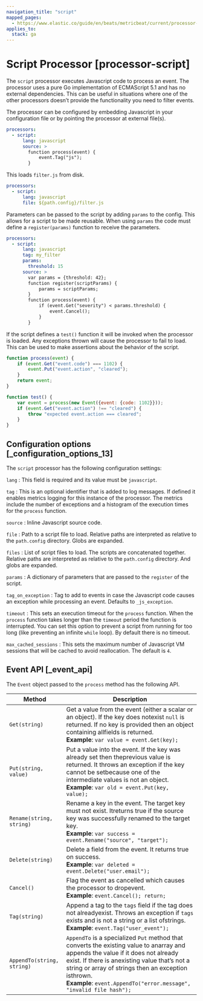 ```yaml
---
navigation_title: "script"
mapped_pages:
  - https://www.elastic.co/guide/en/beats/metricbeat/current/processor-script.html
applies_to:
  stack: ga
---
```


# Script Processor [processor-script]


The `script` processor executes Javascript code to process an event. The processor uses a pure Go implementation of ECMAScript 5.1 and has no external dependencies. This can be useful in situations where one of the other processors doesn’t provide the functionality you need to filter events.

The processor can be configured by embedding Javascript in your configuration file or by pointing the processor at external file(s).

```yaml
processors:
  - script:
      lang: javascript
      source: >
        function process(event) {
            event.Tag("js");
        }
```

This loads `filter.js` from disk.

```yaml
processors:
  - script:
      lang: javascript
      file: ${path.config}/filter.js
```

Parameters can be passed to the script by adding `params` to the config. This allows for a script to be made reusable. When using `params` the code must define a `register(params)` function to receive the parameters.

```yaml
processors:
  - script:
      lang: javascript
      tag: my_filter
      params:
        threshold: 15
      source: >
        var params = {threshold: 42};
        function register(scriptParams) {
            params = scriptParams;
        }
        function process(event) {
            if (event.Get("severity") < params.threshold) {
                event.Cancel();
            }
        }
```

If the script defines a `test()` function it will be invoked when the processor is loaded. Any exceptions thrown will cause the processor to fail to load. This can be used to make assertions about the behavior of the script.

```javascript
function process(event) {
    if (event.Get("event.code") === 1102) {
        event.Put("event.action", "cleared");
    }
    return event;
}

function test() {
    var event = process(new Event({event: {code: 1102}}));
    if (event.Get("event.action") !== "cleared") {
        throw "expected event.action === cleared";
    }
}
```


## Configuration options [_configuration_options_13]

The `script` processor has the following configuration settings:

`lang`
:   This field is required and its value must be `javascript`.

`tag`
:   This is an optional identifier that is added to log messages. If defined it enables metrics logging for this instance of the processor. The metrics include the number of exceptions and a histogram of the execution times for the `process` function.

`source`
:   Inline Javascript source code.

`file`
:   Path to a script file to load. Relative paths are interpreted as relative to the `path.config` directory. Globs are expanded.

`files`
:   List of script files to load. The scripts are concatenated together. Relative paths are interpreted as relative to the `path.config` directory. And globs are expanded.

`params`
:   A dictionary of parameters that are passed to the `register` of the script.

`tag_on_exception`
:   Tag to add to events in case the Javascript code causes an exception while processing an event. Defaults to `_js_exception`.

`timeout`
:   This sets an execution timeout for the `process` function. When the `process` function takes longer than the `timeout` period the function is interrupted. You can set this option to prevent a script from running for too long (like preventing an infinite `while` loop). By default there is no timeout.

`max_cached_sessions`
:   This sets the maximum number of Javascript VM sessions that will be cached to avoid reallocation. The default is `4`.


## Event API [_event_api]

The `Event` object passed to the `process` method has the following API.

| Method | Description |
| --- | --- |
| `Get(string)` | Get a value from the event (either a scalar or an object). If the key does notexist `null` is returned. If no key is provided then an object containing allfields is returned.<br>**Example**: `var value = event.Get(key);` |
| `Put(string, value)` | Put a value into the event. If the key was already set then theprevious value is returned. It throws an exception if the key cannot be setbecause one of the intermediate values is not an object.<br>**Example**: `var old = event.Put(key, value);` |
| `Rename(string, string)` | Rename a key in the event. The target key must not exist. Itreturns true if the source key was successfully renamed to the target key.<br>**Example**: `var success = event.Rename("source", "target");` |
| `Delete(string)` | Delete a field from the event. It returns true on success.<br>**Example**: `var deleted = event.Delete("user.email");` |
| `Cancel()` | Flag the event as cancelled which causes the processor to dropevent.<br>**Example**: `event.Cancel(); return;` |
| `Tag(string)` | Append a tag to the `tags` field if the tag does not alreadyexist. Throws an exception if `tags` exists and is not a string or a list ofstrings.<br>**Example**: `event.Tag("user_event");` |
| `AppendTo(string, string)` | `AppendTo` is a specialized `Put` method that converts the existing value to anarray and appends the value if it does not already exist. If there is anexisting value that’s not a string or array of strings then an exception isthrown.<br>**Example**: `event.AppendTo("error.message", "invalid file hash");` |

